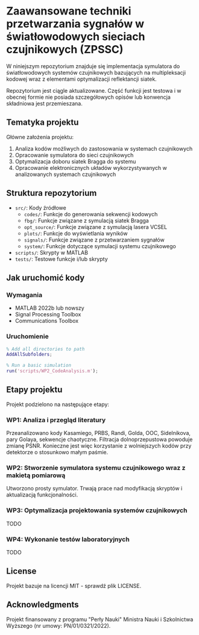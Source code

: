 # Zaawansowane techniki przetwarzania sygnałów w światłowodowych sieciach czujnikowych (ZPSSC)
 
W niniejszym repozytorium znajduje się implementacja symulatora do światłowodowych systemów czujnikowych bazujących na multipleksacji kodowej wraz z elementami optymalizacji reflektancji siatek.

Repozytorium jest ciągle aktualizowane. Część funkcji jest testowa i w obecnej formie nie posiada szczegółowych opisów lub konwencja składniowa jest przemieszana.
## Tematyka projektu

Główne założenia projektu:

1. Analiza kodów możliwych do zastosowania w systemach czujnikowych
2. Opracowanie symulatora do sieci czujnikowych
3. Optymalizacja doboru siatek Bragga do systemu
4. Opracowanie elektronicznych układów wykorzystywanych w analizowanych systemach czujnikowych

## Struktura repozytorium


- `src/`: Kody źródłowe
  - `codes/`: Funkcje do generowania sekwencji kodowych
  - `fbg/`: Funkcje związane z symulacją siatek Bragga
  - `opt_source/`: Funkcje związane z symulacją lasera VCSEL
  - `plots/`: Funkcje do wyświetlania wyników
  - `signals/`: Funkcje związane z przetwarzaniem sygnałów
  - `system/`: Funkcje dotyczące symulacji systemu czujnikowego
- `scripts/`: Skrypty w MATLAB
- `tests/`: Testowe funkcje i/lub skrypty

## Jak uruchomić kody

### Wymagania

- MATLAB 2022b lub nowszy
- Signal Processing Toolbox
- Communications Toolbox

### Uruchomienie

```matlab
% Add all directories to path
AddAllSubfolders;

% Run a basic simulation
run('scripts/WP2_CodeAnalysis.m');
```

## Etapy projektu

Projekt podzielono na następujące etapy:

### WP1: Analiza i przegląd literatury
Przeanalizowano kody Kasamiego, PRBS, Randi, Golda, OOC, Sidelnikova, pary Golaya, sekwencje chaotyczne. Filtracja dolnoprzepustowa powoduje zmianę PSNR. Konieczne jest więc korzystanie z wolniejszych kodów przy detektorze o stosunkowo małym paśmie. 

### WP2: Stworzenie symulatora systemu czujnikowego wraz z makietą pomiarową
Utworzono prosty symulator. Trwają prace nad modyfikacją skryptów i aktualizacją funkcjonalności.

### WP3: Optymalizacja projektowania systemów czujnikowych
TODO

### WP4: Wykonanie testów laboratoryjnych
TODO

## License

Projekt bazuje na licencji MIT - sprawdź plik LICENSE.

## Acknowledgments

Projekt finansowany z programu "Perły Nauki" Ministra Nauki i Szkolnictwa Wyższego (nr umowy: PN/01/0321/2022).
